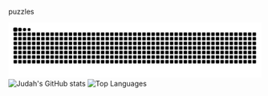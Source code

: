 puzzles

![Snake animation](https://github.com/jubeju555/jubeju555/blob/output/github-contribution-grid-snake.svg)
![Judah's GitHub stats](https://github-readme-stats.vercel.app/api?username=jubeju555&show_icons=true&theme=tokyonight)
![Top Languages](https://github-readme-stats.vercel.app/api/top-langs/?username=jubeju555&layout=compact&theme=tokyonight)

